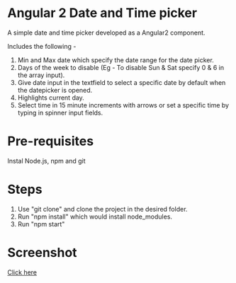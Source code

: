 # Angular 2 Date and Time picker
A simple date and time picker developed as a Angular2 component.

Includes the following - 
1. Min and Max date which specify the date range for the date picker.
2. Days of the week to disable (Eg - To disable Sun & Sat specify 0 & 6 in the array input).
3. Give date input in the textfield to select a specific date by default when the datepicker is opened.
4. Highlights current day.
5. Select time in 15 minute increments with arrows or set a specific time by typing in spinner input fields.

# Pre-requisites
Instal Node.js, npm and git

# Steps
1. Use "git clone" and clone the project in the desired folder.
2. Run "npm install" which would install node_modules.
3. Run "npm start"

# Screenshot
[Click here](https://github.com/ksbritt/simple-angular2-datepicker/blob/master/screenshot.png)
